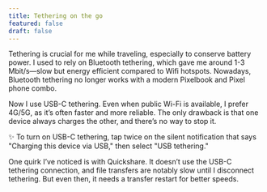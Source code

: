 ```yaml
---
title: Tethering on the go
featured: false
draft: false
---
```

Tethering is crucial for me while traveling, especially to conserve battery power. I used to rely on Bluetooth tethering, which gave me around 1-3 Mbit/s—slow but energy efficient compared to Wifi hotspots. Nowadays, Bluetooth tethering no longer works with a modern Pixelbook and Pixel phone combo.  
  
Now I use USB-C tethering. Even when public Wi-Fi is available, I prefer 4G/5G, as it’s often faster and more reliable. The only drawback is that one device always charges the other, and there’s no way to stop it.  
  
✨ To turn on USB-C tethering, tap twice on the silent notification that says "Charging this device via USB," then select "USB tethering."  
  
One quirk I’ve noticed is with Quickshare. It doesn’t use the USB-C tethering connection, and file transfers are notably slow until I disconnect tethering. But even then, it needs a transfer restart for better speeds.